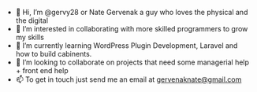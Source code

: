 - 👋 Hi, I’m @gervy28 or Nate Gervenak a guy who loves the physical and the digital
- 👀 I’m interested in collaborating with more skilled programmers to grow my skills
- 🌱 I’m currently learning WordPress Plugin Development, Laravel and how to build cabinents. 
- 💞️ I’m looking to collaborate on projects that need some managerial help + front end help
- 📫 To get in touch just send me an email at gervenaknate@gmail.com

<!---
gervy28/gervy28 is a ✨ special ✨ repository because its `README.md` (this file) appears on your GitHub profile.
You can click the Preview link to take a look at your changes.
--->
